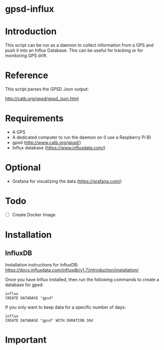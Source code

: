 # gpsd-influx

# Introduction
This script can be run as a daemon to collect information from a GPS and push it into an Influx Database.  This can be useful for tracking or for monitoring GPS drift.

# Reference
This script parses the GPSD Json output:

http://catb.org/gpsd/gpsd_json.html

# Requirements
* A GPS
* A dedicated computer to run the daemon on (I use a Raspberry Pi B)
* gpsd (http://www.catb.org/gpsd/)
* Influx database (https://www.influxdata.com/)

# Optional
* Grafana for visualizing the data (https://grafana.com/)

# Todo
- [ ] Create Docker Image

# Installation
## InfluxDB
Installation instructions for InfluxDB: https://docs.influxdata.com/influxdb/v1.7/introduction/installation/

Once you have Influx installed, then run the following commands to create a database for gpsd:
```
influx
CREATE DATABASE "gpsd"
```

If you only want to keep data for a specific number of days:
```
influx
CREATE DATABASE "gpsd" WITH DURATION 30d
```

# Important

